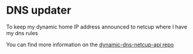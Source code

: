 # DNS updater
To keep my dynamic home IP address announced to netcup where I have my dns rules

You can find more information on the [dynamic-dns-netcup-api repo](https://github.com/mm28ajos/dynamic-dns-netcup-api)
